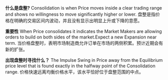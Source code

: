 **什么是盘整?**
Consolidation is when Price moves inside a clear trading range and shows no willingness to move significantly higher or lower.
盘整是指价格在明确的交易区间内波动，并且没有显示出明显上升或下降的意愿。

**重要性**
When Price consolidates it indicates the Market Makers are allowing orders to build on both sides of the market.Expect a new Expansion near term.
当价格盘整时，表明市场制造商允许订单在市场的两侧积累。预计近期会有新的扩张。

**出现盘整时寻找什么？**
The Impulse Swing in Price away from the Equilibrium price level that is found exactly in the halfway point of the Consolidation range.
价格快速远离均衡价格水平，该水平恰好位于盘整范围的中点。